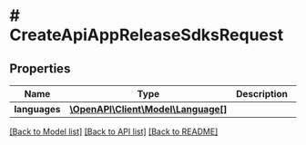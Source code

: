# # CreateApiAppReleaseSdksRequest

## Properties

Name | Type | Description | Notes
------------ | ------------- | ------------- | -------------
**languages** | [**\OpenAPI\Client\Model\Language[]**](Language.md) |  |

[[Back to Model list]](../../README.md#models) [[Back to API list]](../../README.md#endpoints) [[Back to README]](../../README.md)
